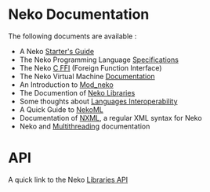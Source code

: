 # Neko Documentation

The following documents are available :

- A Neko [Starter's Guide](doc/begin)
- The Neko Programming Language [Specifications](specs)
- The Neko [C FFI](doc/ffi) (Foreign Function Interface)
- The Neko Virtual Machine [Documentation](doc/vm)
- An Introduction to [Mod_neko](doc/mod_neko)
- The Documention of [Neko Libraries](doc/libs)
- Some thoughts about [Languages Interoperability](doc/misc/multilang)
- A Quick Guide to [NekoML](doc/nekoml)
- Documentation of [NXML](doc/nxml), a regular XML syntax for Neko
- Neko and [Multithreading](doc/mt) documentation

# API

A quick link to the Neko [Libraries API](doc/libs)
